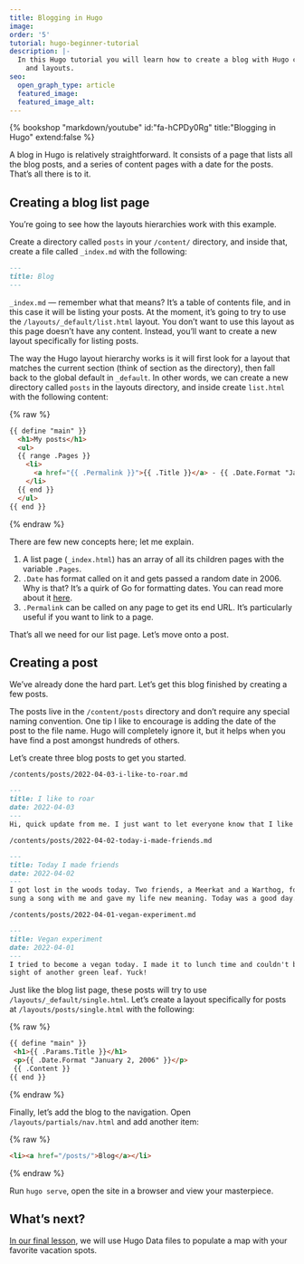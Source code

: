 ```yaml
---
title: Blogging in Hugo
image: 
order: '5'
tutorial: hugo-beginner-tutorial
description: |-
  In this Hugo tutorial you will learn how to create a blog with Hugo content
    and layouts.
seo:
  open_graph_type: article
  featured_image:
  featured_image_alt:
---
```


{% bookshop "markdown/youtube" id:"fa-hCPDy0Rg" title:"Blogging in Hugo" extend:false %}

A blog in Hugo is relatively straightforward. It consists of a page that lists all the blog posts, and a series of content pages with a date for the posts. That’s all there is to it.

## Creating a blog list page

You’re going to see how the layouts hierarchies work with this example.

Create a directory called `posts` in your `/content/` directory, and inside that, create a file called `_index.md` with the following:

```markdown
---
title: Blog
---
```

`_index.md` — remember what that means? It’s a table of contents file, and in this case it will be listing your posts. At the moment, it’s going to try to use the `/layouts/_default/list.html` layout. You don’t want to use this layout as this page doesn’t have any content. Instead, you’ll want to create a new layout specifically for listing posts.

The way the Hugo layout hierarchy works is it will first look for a layout that matches the current section (think of section as the directory), then fall back to the global default in `_default`. In other words, we can create a new directory called `posts` in the layouts directory, and inside create `list.html` with the following content:

{% raw %}
```markdown
{{ define "main" }}
  <h1>My posts</h1>
  <ul>
  {{ range .Pages }}
    <li>
      <a href="{{ .Permalink }}">{{ .Title }}</a> - {{ .Date.Format "January 2, 2006" }}
    </li>
  {{ end }}
  </ul>
{{ end }}
```
{% endraw %}

There are few new concepts here; let me explain.

1. A list page (`_index.html`) has an array of all its children pages with the variable `.Pages`.
2. `.Date` has format called on it and gets passed a random date in 2006. Why is that? It’s a quirk of Go for formatting dates. You can read more about it [here](https://gohugo.io/functions/format/#gos-layout-string).
3. `.Permalink` can be called on any page to get its end URL. It’s particularly useful if you want to link to a page.

That’s all we need for our list page. Let’s move onto a post.

## Creating a post

We’ve already done the hard part. Let’s get this blog finished by creating a few posts.

The posts live in the `/content/posts` directory and don’t require any special naming convention. One tip I like to encourage is adding the date of the post to the file name. Hugo will completely ignore it, but it helps when you have find a post amongst hundreds of others.

Let’s create three blog posts to get you started.

`/contents/posts/2022-04-03-i-like-to-roar.md`

```markdown
---
title: I like to roar
date: 2022-04-03
---
Hi, quick update from me. I just want to let everyone know that I like roaring.

```

`/contents/posts/2022-04-02-today-i-made-friends.md`

```markdown
---
title: Today I made friends
date: 2022-04-02
---
I got lost in the woods today. Two friends, a Meerkat and a Warthog, found me,
sung a song with me and gave my life new meaning. Today was a good day.
```

`/contents/posts/2022-04-01-vegan-experiment.md`

```markdown
---
title: Vegan experiment
date: 2022-04-01
---
I tried to become a vegan today. I made it to lunch time and couldn't bear the 
sight of another green leaf. Yuck!
```

Just like the blog list page, these posts will try to use `/layouts/_default/single.html`. Let’s create a layout specifically for posts at `/layouts/posts/single.html` with the following:

{% raw %}
 ```html
{{ define "main" }}
  <h1>{{ .Params.Title }}</h1>
  <p>{{ .Date.Format "January 2, 2006" }}</p>
  {{ .Content }}
{{ end }}
```
{% endraw %}

Finally, let’s add the blog to the navigation. Open `/layouts/partials/nav.html` and add another item:

{% raw %}
 ```html
<li><a href="/posts/">Blog</a></li>
```
{% endraw %}

Run `hugo serve`, open the site in a browser and view your masterpiece.

## What’s next?

[In our final lesson](/community/learn/hugo-beginner-tutorial/using-data-in-hugo/), we will use Hugo Data files to populate a map with your favorite vacation spots.
